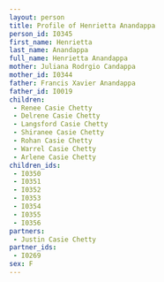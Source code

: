 ```yaml
---
layout: person
title: Profile of Henrietta Anandappa
person_id: I0345
first_name: Henrietta
last_name: Anandappa
full_name: Henrietta Anandappa
mother: Juliana Rodrgio Candappa
mother_id: I0344
father: Francis Xavier Anandappa
father_id: I0019
children:
 - Renee Casie Chetty
 - Delrene Casie Chetty
 - Langsford Casie Chetty
 - Shiranee Casie Chetty
 - Rohan Casie Chetty
 - Warrel Casie Chetty
 - Arlene Casie Chetty
children_ids:
 - I0350
 - I0351
 - I0352
 - I0353
 - I0354
 - I0355
 - I0356
partners:
 - Justin Casie Chetty
partner_ids:
 - I0269
sex: F
---
```


